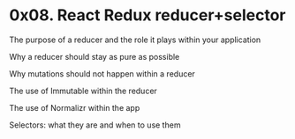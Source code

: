 # 0x08. React Redux reducer+selector


The purpose of a reducer and the role it plays within your application

Why a reducer should stay as pure as possible

Why mutations should not happen within a reducer

The use of Immutable within the reducer

The use of Normalizr within the app

Selectors: what they are and when to use them
